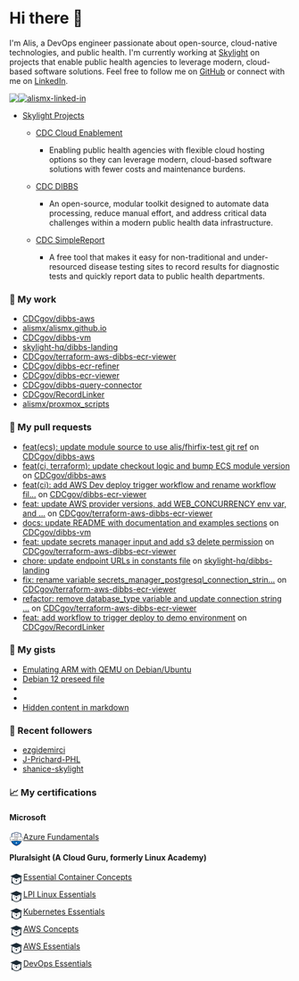 # Hi there 👋 

I'm Alis, a DevOps engineer passionate about open-source, cloud-native technologies, and public health. I'm currently working at [Skylight](https://skylight.digital) on projects that enable public health agencies to leverage modern, cloud-based software solutions. Feel free to follow me on [GitHub](https://github.com/alismx) or connect with me on [LinkedIn](https://www.linkedin.com/in/alismx). 

[<img align="left" href="https://github.com/alismx" src="https://img.shields.io/badge/GitHub-181717.svg?style=for-the-badge&logo=GitHub&logoColor=white" />](https://github.com/alismx)

[<img alt="alismx-linked-in" src="https://img.shields.io/badge/linkedin-%230077B5.svg?&style=for-the-badge&logo=linkedin&logoColor=white" />](https://www.linkedin.com/in/alismx)<br>

- [Skylight Projects](https://skylight.digital/work/team-member/alis-akers/)

  - [CDC Cloud Enablement](https://skylight.digital/work/experience/cdc-dibbs-cloud-enablement/)
    - Enabling public health agencies with flexible cloud hosting options so they can leverage modern, cloud-based software solutions with fewer costs and maintenance burdens.

  - [CDC DIBBS](https://skylight.digital/work/experience/cdc-dibbs/)
    - An open-source, modular toolkit designed to automate data processing, reduce manual effort, and address critical data challenges within a modern public health data infrastructure.

  - [CDC SimpleReport](https://skylight.digital/work/experience/cdc-simplereport/)
    - A free tool that makes it easy for non-traditional and under-resourced disease testing sites to record results for diagnostic tests and quickly report data to public health departments.

### 🚀 My work

- [CDCgov/dibbs-aws](https://github.com/CDCgov/dibbs-aws)
- [alismx/alismx.github.io](https://github.com/alismx/alismx.github.io)
- [CDCgov/dibbs-vm](https://github.com/CDCgov/dibbs-vm)
- [skylight-hq/dibbs-landing](https://github.com/skylight-hq/dibbs-landing)
- [CDCgov/terraform-aws-dibbs-ecr-viewer](https://github.com/CDCgov/terraform-aws-dibbs-ecr-viewer)
- [CDCgov/dibbs-ecr-refiner](https://github.com/CDCgov/dibbs-ecr-refiner)
- [CDCgov/dibbs-ecr-viewer](https://github.com/CDCgov/dibbs-ecr-viewer)
- [CDCgov/dibbs-query-connector](https://github.com/CDCgov/dibbs-query-connector)
- [CDCgov/RecordLinker](https://github.com/CDCgov/RecordLinker)
- [alismx/proxmox_scripts](https://github.com/alismx/proxmox_scripts)

### 🌱 My pull requests

- [feat(ecs): update module source to use alis/fhirfix-test git ref](https://github.com/CDCgov/dibbs-aws/pull/71) on [CDCgov/dibbs-aws](https://github.com/CDCgov/dibbs-aws)
- [feat(ci, terraform): update checkout logic and bump ECS module version](https://github.com/CDCgov/dibbs-aws/pull/70) on [CDCgov/dibbs-aws](https://github.com/CDCgov/dibbs-aws)
- [feat(ci): add AWS Dev deploy trigger workflow and rename workflow fil…](https://github.com/CDCgov/dibbs-ecr-viewer/pull/916) on [CDCgov/dibbs-ecr-viewer](https://github.com/CDCgov/dibbs-ecr-viewer)
- [feat: update AWS provider versions, add WEB_CONCURRENCY env var, and …](https://github.com/CDCgov/terraform-aws-dibbs-ecr-viewer/pull/34) on [CDCgov/terraform-aws-dibbs-ecr-viewer](https://github.com/CDCgov/terraform-aws-dibbs-ecr-viewer)
- [docs: update README with documentation and examples sections](https://github.com/CDCgov/dibbs-vm/pull/71) on [CDCgov/dibbs-vm](https://github.com/CDCgov/dibbs-vm)
- [feat: update secrets manager input and add s3 delete permission](https://github.com/CDCgov/terraform-aws-dibbs-ecr-viewer/pull/33) on [CDCgov/terraform-aws-dibbs-ecr-viewer](https://github.com/CDCgov/terraform-aws-dibbs-ecr-viewer)
- [chore: update endpoint URLs in constants file](https://github.com/skylight-hq/dibbs-landing/pull/8) on [skylight-hq/dibbs-landing](https://github.com/skylight-hq/dibbs-landing)
- [fix: rename variable secrets_manager_postgresql_connection_strin…](https://github.com/CDCgov/terraform-aws-dibbs-ecr-viewer/pull/32) on [CDCgov/terraform-aws-dibbs-ecr-viewer](https://github.com/CDCgov/terraform-aws-dibbs-ecr-viewer)
- [refactor: remove database_type variable and update connection string …](https://github.com/CDCgov/terraform-aws-dibbs-ecr-viewer/pull/31) on [CDCgov/terraform-aws-dibbs-ecr-viewer](https://github.com/CDCgov/terraform-aws-dibbs-ecr-viewer)
- [feat: add workflow to trigger deploy to demo environment](https://github.com/CDCgov/RecordLinker/pull/390) on [CDCgov/RecordLinker](https://github.com/CDCgov/RecordLinker)

### 📓 My gists

- [Emulating ARM with QEMU on Debian/Ubuntu](https://gist.github.com/3107fdd62a87607d7cc7b1368d84fc52)
- [Debian 12 preseed file](https://gist.github.com/717776684587d3467b8c3980d2cba4e3)
- [](https://gist.github.com/eb554c67c7013b27c0e16461c3321df9)
- [](https://gist.github.com/a8c473968f0d87c0532944017f844363)
- [Hidden content in markdown](https://gist.github.com/cffeb79c933f98279c46906f390fd3a0)

### 👯 Recent followers

- [ezgidemirci](https://github.com/ezgidemirci)
- [J-Prichard-PHL](https://github.com/J-Prichard-PHL)
- [shanice-skylight](https://github.com/shanice-skylight)

### 📈 My certifications

#### Microsoft

[<img align="left" alt="azure-fundamentals" width="25" src="./assets/azurefundamentals.png" />Azure Fundamentals](https://www.credly.com/badges/460c0273-ed19-4f0c-8d38-4ee994dfeb22/public_url)

#### Pluralsight (A Cloud Guru, formerly Linux Academy)

[<img align="left" alt="Essential-Container-Concepts" width="25" src="./assets/linuxacademy.jpeg" />Essential Container Concepts](https://app.pluralsight.com/profile/alismx)

[<img align="left" alt="LPI-Linux-Essentials" width="25" src="./assets/linuxacademy.jpeg" />LPI Linux Essentials](https://app.pluralsight.com/profile/alismx)

[<img align="left" alt="Kubernetes-Essentials" width="25" src="./assets/linuxacademy.jpeg" />Kubernetes Essentials](https://app.pluralsight.com/profile/alismx)

[<img align="left" alt="AWS-Concepts" width="25" src="./assets/linuxacademy.jpeg" />AWS Concepts](https://app.pluralsight.com/profile/alismx)

[<img align="left" alt="AWS-Essentials" width="25" src="./assets/linuxacademy.jpeg" />AWS Essentials](https://app.pluralsight.com/profile/alismx)

[<img align="left" alt="DevOps-Essentials" width="25" src="./assets/linuxacademy.jpeg" />DevOps Essentials](https://app.pluralsight.com/profile/alismx)
